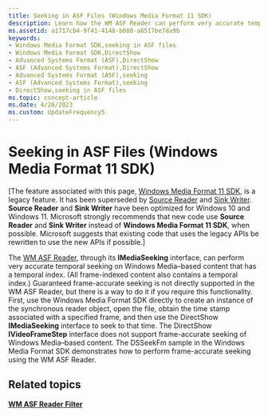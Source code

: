 ```yaml
---
title: Seeking in ASF Files (Windows Media Format 11 SDK)
description: Learn how the WM ASF Reader can perform very accurate temporal seeking on Windows Media–based content that has a temporal index in Windows Media Format 11 SDK.
ms.assetid: a1717cb4-9f41-4148-b088-a6517be7da9b
keywords:
- Windows Media Format SDK,seeking in ASF files
- Windows Media Format SDK,DirectShow
- Advanced Systems Format (ASF),DirectShow
- ASF (Advanced Systems Format),DirectShow
- Advanced Systems Format (ASF),seeking
- ASF (Advanced Systems Format),seeking
- DirectShow,seeking in ASF files
ms.topic: concept-article
ms.date: 4/26/2023
ms.custom: UpdateFrequency5
---
```


# Seeking in ASF Files (Windows Media Format 11 SDK)

\[The feature associated with this page, [Windows Media Format 11 SDK](/windows/win32/wmformat/windows-media-format-11-sdk), is a legacy feature. It has been superseded by [Source Reader](/windows/win32/medfound/source-reader) and [Sink Writer](/windows/win32/medfound/sink-writer). **Source Reader** and **Sink Writer** have been optimized for Windows 10 and Windows 11. Microsoft strongly recommends that new code use **Source Reader** and **Sink Writer** instead of **Windows Media Format 11 SDK**, when possible. Microsoft suggests that existing code that uses the legacy APIs be rewritten to use the new APIs if possible.\]

The [WM ASF Reader](wm-asf-reader-filter.md), through its **IMediaSeeking** interface, can perform very accurate temporal seeking on Windows Media–based content that has a temporal index. (All frame-indexed content also contains a temporal index.) Guaranteed frame-accurate seeking is not directly supported in the WM ASF Reader, but there is a way to do it if you require this functionality. First, use the Windows Media Format SDK directly to create an instance of the synchronous reader object, open the file, obtain the time stamp associated with a specified frame, and then use the DirectShow **IMediaSeeking** interface to seek to that time. The DirectShow **IVideoFrameStep** interface does not support frame-accurate seeking of Windows Media–based content. The DSSeekFm sample in the Windows Media Format SDK demonstrates how to perform frame-accurate seeking using the WM ASF Reader.

## Related topics

<dl> <dt>

[**WM ASF Reader Filter**](wm-asf-reader-filter.md)
</dt> </dl>

 

 




